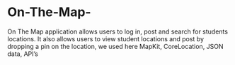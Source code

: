 # On-The-Map-
 On The Map application allows users to log in, post and search for students locations. It also allows users to view student locations and post by dropping a pin on the location, we used here MapKit, CoreLocation, JSON data, API’s
